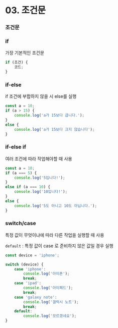 # 03. 조건문

### 조건문

### if 
가장 기본적인 조건문
```js 
if (조건) {
    코드;
}
```

### if-else 
if 조건에 부합하지 않을 시 else를 실행
```js
const a = 10;
if (a > 15) {
    console.log('a가 15보다 큽니다.');
}
else {
    console.log('a가 15보다 크지 않습니다');
}
```

### if-else if
여러 조건에 따라 작업해야할 때 사용
```js
const a = 10;
if (a === 5) {
    console.log('5입니다!');
}
else if (a === 10) {
    console.log('10입니다!');
}
else {
    console.log('5도 아니고 10도 아닙니다.');
}
```

### switch/case
특정 값이 무엇이냐에 따라 다른 작업을 실행할 때 사용

`default` : 특정 값이 case 로 준비하지 않은 값일 경우 실행
```js
const device = 'iphone';

switch (device) {
    case 'iphone':
        console.log('아이폰');
        break;
    case 'ipad':
        console.log('아이패드');
        break;
    case 'galaxy note':
        console.log('갤럭시 노트');
        break;
    default:
        console.log('모르겠네요');
}
```

